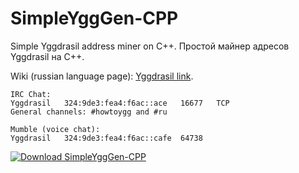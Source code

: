 # SimpleYggGen-CPP
Simple Yggdrasil address miner on C++. Простой майнер адресов Yggdrasil на C++.

Wiki (russian language page): [Yggdrasil link](http://[300:529f:150c:eafe::6]/doku.php?id=yggdrasil:simpleygggen_cpp).

```
IRC Chat:
Yggdrasil   324:9de3:fea4:f6ac::ace   16677   TCP
General channels: #howtoygg and #ru

Mumble (voice chat):
Yggdrasil   324:9de3:fea4:f6ac::cafe  64738
```
[![Download SimpleYggGen-CPP](https://a.fsdn.com/con/app/sf-download-button)](https://sourceforge.net/projects/simpleygggen/files/latest/download)